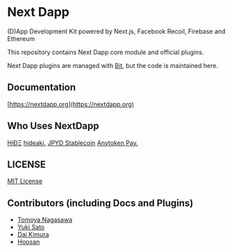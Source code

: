# Next Dapp

(D)App Development Kit powered by Next.js, Facebook Recoil, Firebase and Ethereum

This repository contains Next Dapp core module and official plugins.

Next Dapp plugins are managed with [Bit](https://bit.dev/warashibe/nextdapp), but the code is maintained here.

## Documentation

[https://nextdapp.org](https://nextdapp.org)

## Who Uses NextDapp
[HiÐΞ](https://hide.ac)
[hideaki.](https://hideaki.warashibe.market)
[JPYD Stablecoin](https://jpy.dog)
[Anytoken Pay.](https://kovan.pay.warashibe.market)

## LICENSE
[MIT License](https://github.com/warashibe/nextdapp/blob/master/LICENSE)

## Contributors (including Docs and Plugins)
* [Tomoya Nagasawa](https://github.com/ocrybit)
* [Yuki Sato](https://github.com/youxiberlin)
* [Dai Kimura](https://github.com/dmamira)
* [Hoosan](https://github.com/hoosan)


